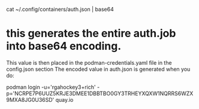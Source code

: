 cat ~/.config/containers/auth.json | base64
# this generates the entire auth.job into base64 encoding.
This value is then placed in the podman-credentials.yaml file in the config.json section
The encoded value in auth.json is generated when you do:

podman login -u='rgahockey3+rich' -p='NCRPE7P6UUZ5KRJE3DMEE1DBBTBO0GY3TRHEYXQXW1NQRRS6WZX9MXA8JG0U36SD' quay.io
